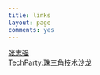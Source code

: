 ```yaml
---
title: links
layout: page
comments: yes
---
```


[张志强](http://zhiqiang.org)    
[TechParty:珠三角技术沙龙](http://techparty.org)



